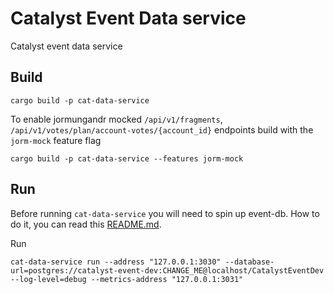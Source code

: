 # Catalyst Event Data service

Catalyst event data service

## Build
```
cargo build -p cat-data-service
```
To enable jormungandr mocked `/api/v1/fragments`, `/api/v1/votes/plan/account-votes/{account_id}` endpoints build with the `jorm-mock` feature flag
```
cargo build -p cat-data-service --features jorm-mock
```

## Run
Before running `cat-data-service` you will need to spin up event-db. 
How to do it, you can read this [README.md](https://github.com/input-output-hk/catalyst-core/blob/main/src/event-db/Readme.md#starting-a-local-test-db-with-docker).

Run
```
cat-data-service run --address "127.0.0.1:3030" --database-url=postgres://catalyst-event-dev:CHANGE_ME@localhost/CatalystEventDev --log-level=debug --metrics-address "127.0.0.1:3031"
```
